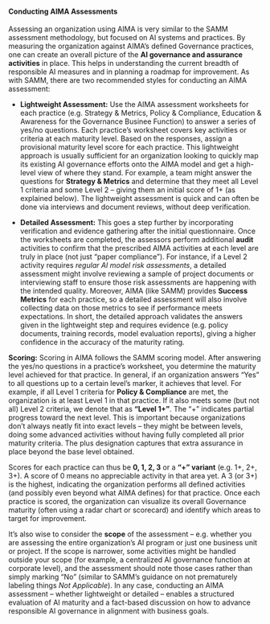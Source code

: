 #### Conducting AIMA Assessments

Assessing an organization using AIMA is very similar to the SAMM assessment methodology, but focused on AI systems and practices. By measuring the organization against AIMA’s defined Governance practices, one can create an overall picture of the **AI governance and assurance activities** in place. This helps in understanding the current breadth of responsible AI measures and in planning a roadmap for improvement. As with SAMM, there are two recommended styles for conducting an AIMA assessment:

* **Lightweight Assessment:** Use the AIMA assessment worksheets for each practice (e.g. Strategy & Metrics, Policy & Compliance, Education & Awareness for the Governance Businee Function) to answer a series of yes/no questions. Each practice’s worksheet covers key activities or criteria at each maturity level. Based on the responses, assign a provisional maturity level score for each practice. This lightweight approach is usually sufficient for an organization looking to quickly map its existing AI governance efforts onto the AIMA model and get a high-level view of where they stand. For example, a team might answer the questions for **Strategy & Metrics** and determine that they meet all Level 1 criteria and some Level 2 – giving them an initial score of 1+ (as explained below). The lightweight assessment is quick and can often be done via interviews and document reviews, without deep verification.

* **Detailed Assessment:** This goes a step further by incorporating verification and evidence gathering after the initial questionnaire. Once the worksheets are completed, the assessors perform additional **audit** activities to confirm that the prescribed AIMA activities at each level are truly in place (not just “paper compliance”). For instance, if a Level 2 activity requires *regular AI model risk assessments*, a detailed assessment might involve reviewing a sample of project documents or interviewing staff to ensure those risk assessments are happening with the intended quality. Moreover, AIMA (like SAMM) provides **Success Metrics** for each practice, so a detailed assessment will also involve collecting data on those metrics to see if performance meets expectations. In short, the detailed approach validates the answers given in the lightweight step and requires evidence (e.g. policy documents, training records, model evaluation reports), giving a higher confidence in the accuracy of the maturity rating.

**Scoring:** Scoring in AIMA follows the SAMM scoring model. After answering the yes/no questions in a practice’s worksheet, you determine the maturity level achieved for that practice. In general, if an organization answers “Yes” to all questions up to a certain level’s marker, it achieves that level. For example, if all Level 1 criteria for **Policy & Compliance** are met, the organization is at least Level 1 in that practice. If it also meets some (but not all) Level 2 criteria, we denote that as **“Level 1+”**. The “+” indicates partial progress toward the next level. This is important because organizations don’t always neatly fit into exact levels – they might be between levels, doing some advanced activities without having fully completed all prior maturity criteria. The plus designation captures that extra assurance in place beyond the base level obtained.

Scores for each practice can thus be **0, 1, 2, 3** or a **“+” variant** (e.g. 1+, 2+, 3+). A score of 0 means no appreciable activity in that area yet. A 3 (or 3+) is the highest, indicating the organization performs all defined activities (and possibly even beyond what AIMA defines) for that practice. Once each practice is scored, the organization can visualize its overall Governance maturity (often using a radar chart or scorecard) and identify which areas to target for improvement.

It’s also wise to consider the **scope** of the assessment – e.g. whether you are assessing the entire organization’s AI program or just one business unit or project. If the scope is narrower, some activities might be handled outside your scope (for example, a centralized AI governance function at corporate level), and the assessment should note those cases rather than simply marking “No” (similar to SAMM’s guidance on not prematurely labeling things *Not Applicable*). In any case, conducting an AIMA assessment – whether lightweight or detailed – enables a structured evaluation of AI maturity and a fact-based discussion on how to advance responsible AI governance in alignment with business goals.

